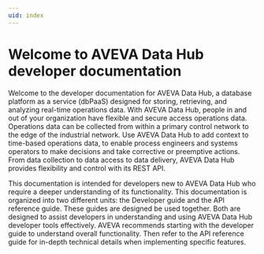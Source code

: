 ```yaml
---
uid: index
---
```


# Welcome to AVEVA Data Hub developer documentation

Welcome to the developer documentation for AVEVA Data Hub, a database platform as a service (dbPaaS) designed for storing, retrieving, and analyzing real-time operations data. With AVEVA Data Hub, people in and out of your organization have flexible and secure access operations data. Operations data can be collected from within a primary control network to the edge of the industrial network. Use AVEVA Data Hub to add context to time-based operations data, to enable process engineers and systems operators to make decisions and take corrective or preemptive actions. From data collection to data access to data delivery, AVEVA Data Hub provides flexibility and control with its REST API.

This documentation is intended for developers new to AVEVA Data Hub who require a deeper understanding of its functionality. This documentation is organized into two different units: the Developer guide and the API reference guide. These guides are designed be used together. Both are designed to assist developers in understanding and using AVEVA Data Hub developer tools effectively. AVEVA recommends starting with the developer guide to understand overall functionality. Then refer to the API reference guide for in-depth technical details when implementing specific features.
